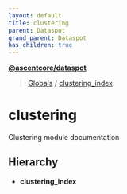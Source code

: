 ```yaml
---
layout: default
title: clustering
parent: Dataspot
grand_parent: Dataspot
has_children: true
---
```


**[@ascentcore/dataspot](../README.md)**

> [Globals](../globals.md) / [clustering\_index](clustering_index)

# clustering

Clustering module documentation

## Hierarchy

* **clustering_index**
